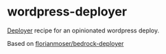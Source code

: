 # wordpress-deployer
[Deployer](https://deployer.org/) recipe for an opinionated wordpress deploy.

Based on [florianmoser/bedrock-deployer](https://github.com/florianmoser/bedrock-deployer)